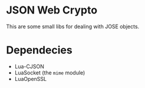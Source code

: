 # JSON Web Crypto

This are some small libs for dealing with JOSE objects.

# Dependecies

-   Lua-CJSON
-   LuaSocket (the `mime` module)
-   LuaOpenSSL
